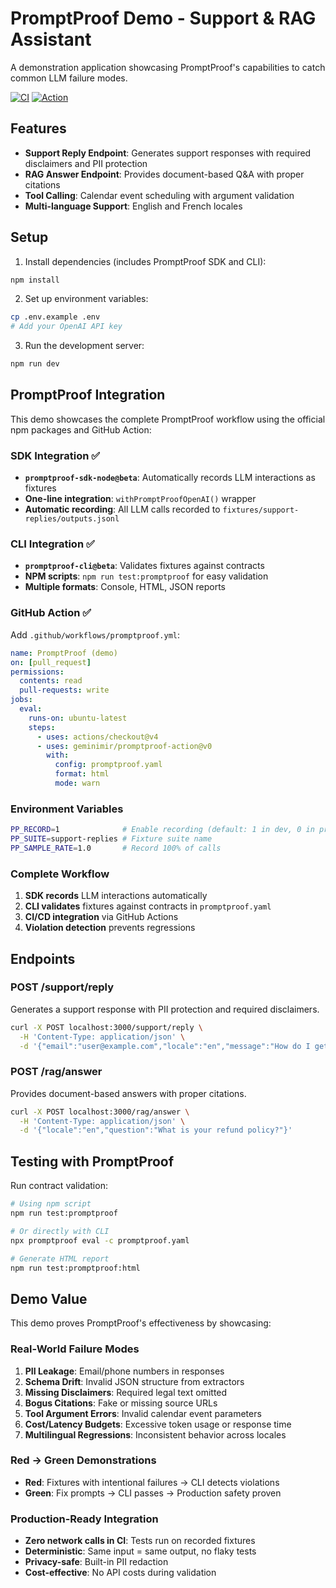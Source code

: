 # PromptProof Demo - Support & RAG Assistant

A demonstration application showcasing PromptProof's capabilities to catch common LLM failure modes.

[![CI](https://img.shields.io/github/actions/workflow/status/geminimir/promptproof-demo-project/promptproof.yml?branch=main)](https://github.com/geminimir/promptproof-demo-project/actions)
[![Action](https://img.shields.io/badge/Marketplace-promptproof--action-blue?logo=github)](https://github.com/marketplace/actions/promptproof-eval)

## Features

- **Support Reply Endpoint**: Generates support responses with required disclaimers and PII protection
- **RAG Answer Endpoint**: Provides document-based Q&A with proper citations
- **Tool Calling**: Calendar event scheduling with argument validation
- **Multi-language Support**: English and French locales

## Setup

1. Install dependencies (includes PromptProof SDK and CLI):
```bash
npm install
```

2. Set up environment variables:
```bash
cp .env.example .env
# Add your OpenAI API key
```

3. Run the development server:
```bash
npm run dev
```

## PromptProof Integration

This demo showcases the complete PromptProof workflow using the official npm packages and GitHub Action:

### **SDK Integration** ✅
- **`promptproof-sdk-node@beta`**: Automatically records LLM interactions as fixtures
- **One-line integration**: `withPromptProofOpenAI()` wrapper
- **Automatic recording**: All LLM calls recorded to `fixtures/support-replies/outputs.jsonl`

### **CLI Integration** ✅
- **`promptproof-cli@beta`**: Validates fixtures against contracts
- **NPM scripts**: `npm run test:promptproof` for easy validation
- **Multiple formats**: Console, HTML, JSON reports

### **GitHub Action** ✅
Add `.github/workflows/promptproof.yml`:
```yaml
name: PromptProof (demo)
on: [pull_request]
permissions:
  contents: read
  pull-requests: write
jobs:
  eval:
    runs-on: ubuntu-latest
    steps:
      - uses: actions/checkout@v4
      - uses: geminimir/promptproof-action@v0
        with:
          config: promptproof.yaml
          format: html
          mode: warn
```

### **Environment Variables**
```bash
PP_RECORD=1              # Enable recording (default: 1 in dev, 0 in prod)
PP_SUITE=support-replies # Fixture suite name
PP_SAMPLE_RATE=1.0       # Record 100% of calls
```

### **Complete Workflow**
1. **SDK records** LLM interactions automatically
2. **CLI validates** fixtures against contracts in `promptproof.yaml`
3. **CI/CD integration** via GitHub Actions
4. **Violation detection** prevents regressions

## Endpoints

### POST /support/reply
Generates a support response with PII protection and required disclaimers.

```bash
curl -X POST localhost:3000/support/reply \
  -H 'Content-Type: application/json' \
  -d '{"email":"user@example.com","locale":"en","message":"How do I get a refund?"}'
```

### POST /rag/answer
Provides document-based answers with proper citations.

```bash
curl -X POST localhost:3000/rag/answer \
  -H 'Content-Type: application/json' \
  -d '{"locale":"en","question":"What is your refund policy?"}'
```

## Testing with PromptProof

Run contract validation:
```bash
# Using npm script
npm run test:promptproof

# Or directly with CLI
npx promptproof eval -c promptproof.yaml

# Generate HTML report
npm run test:promptproof:html
```

## Demo Value

This demo proves PromptProof's effectiveness by showcasing:

### **Real-World Failure Modes**
1. **PII Leakage**: Email/phone numbers in responses
2. **Schema Drift**: Invalid JSON structure from extractors
3. **Missing Disclaimers**: Required legal text omitted
4. **Bogus Citations**: Fake or missing source URLs
5. **Tool Argument Errors**: Invalid calendar event parameters
6. **Cost/Latency Budgets**: Excessive token usage or response time
7. **Multilingual Regressions**: Inconsistent behavior across locales

### **Red → Green Demonstrations**
- **Red**: Fixtures with intentional failures → CLI detects violations
- **Green**: Fix prompts → CLI passes → Production safety proven

### **Production-Ready Integration**
- **Zero network calls in CI**: Tests run on recorded fixtures
- **Deterministic**: Same input = same output, no flaky tests
- **Privacy-safe**: Built-in PII redaction
- **Cost-effective**: No API costs during validation
